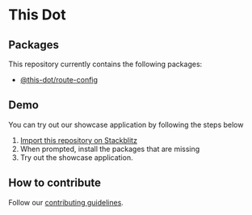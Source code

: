 # This Dot

## Packages

This repository currently contains the following packages:

- [@this-dot/route-config](./libs/route-config/README.md)

## Demo

You can try out our showcase application by following the steps below

1. [Import this repository on Stackblitz](https://stackblitz.com/github/thisdot/open-source)
2. When prompted, install the packages that are missing
3. Try out the showcase application.

## How to contribute

Follow our [contributing guidelines](CONTRIBUTING.md).
